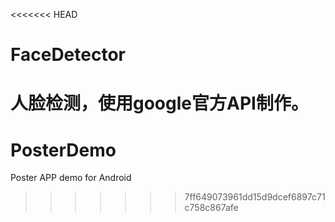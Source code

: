 <<<<<<< HEAD
# FaceDetector
人脸检测，使用google官方API制作。
=======
# PosterDemo
Poster APP demo for Android
>>>>>>> 7ff649073961dd15d9dcef6897c71c758c867afe
